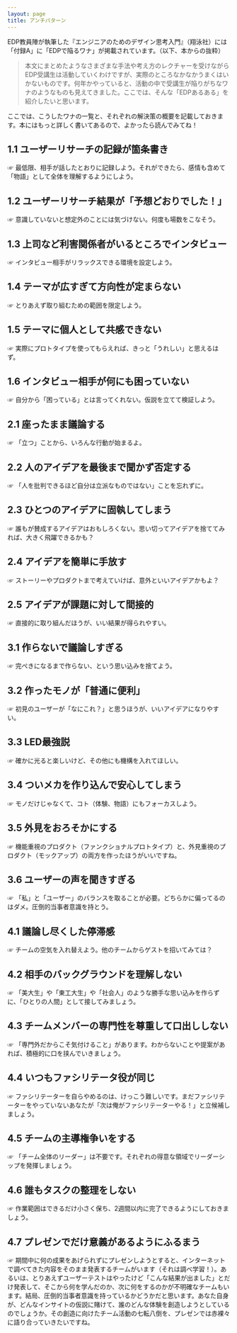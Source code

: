 ```yaml
---
layout: page
title: アンチパターン
---
```


EDP教員陣が執筆した『エンジニアのためのデザイン思考入門』（翔泳社）には「付録A」に「EDPで陥るワナ」が掲載されています。（以下、本からの抜粋）

> 本文にまとめたようなさまざまな手法や考え方のレクチャーを受けながらEDP受講生は活動していくわけですが、実際のところなかなかうまくはいかないものです。何年かやっていると、活動の中で受講生が陥りがちなワナのようなものも見えてきました。ここでは、そんな「EDPあるある」を紹介したいと思います。

ここでは、こうしたワナの一覧と、それぞれの解決策の概要を記載しておきます。本にはもっと詳しく書いてあるので、よかったら読んでみてね！

## 1.1 ユーザーリサーチの記録が箇条書き

☞ 最低限、相手が話したとおりに記録しよう。それができたら、感情も含めて「物語」として全体を理解するようにしよう。

## 1.2 ユーザーリサーチ結果が「予想どおりでした！」

☞ 意識していないと想定外のことには気づけない。何度も場数をこなそう。

## 1.3 上司など利害関係者がいるところでインタビュー

☞ インタビュー相手がリラックスできる環境を設定しよう。

## 1.4 テーマが広すぎて方向性が定まらない

☞ とりあえず取り組むための範囲を限定しよう。

## 1.5 テーマに個人として共感できない

☞ 実際にプロトタイプを使ってもらえれば、きっと「うれしい」と思えるはず。

## 1.6 インタビュー相手が何にも困っていない

☞ 自分から「困っている」とは言ってくれない。仮説を立てて検証しよう。

## 2.1 座ったまま議論する

☞ 「立つ」ことから、いろんな行動が始まるよ。

## 2.2 人のアイデアを最後まで聞かず否定する

☞ 「人を批判できるほど自分は立派なものではない」ことを忘れずに。

## 2.3 ひとつのアイデアに固執してしまう

☞ 誰もが賛成するアイデアはおもしろくない。思い切ってアイデアを捨ててみれば、大きく飛躍できるかも？

## 2.4 アイデアを簡単に手放す

☞ ストーリーやプロダクトまで考えていけば、意外といいアイデアかもよ？

## 2.5 アイデアが課題に対して間接的

☞ 直接的に取り組んだほうが、いい結果が得られやすい。

## 3.1 作らないで議論しすぎる

☞ 完ぺきになるまで作らない、という思い込みを捨てよう。

## 3.2 作ったモノが「普通に便利」

☞ 初見のユーザーが「なにこれ？」と思うほうが、いいアイデアになりやすい。

## 3.3 LED最強説

☞ 確かに光ると楽しいけど、その他にも機構を入れてほしい。

## 3.4 ついメカを作り込んで安心してしまう

☞ モノだけじゃなくて、コト（体験、物語）にもフォーカスしよう。

## 3.5 外見をおろそかにする

☞ 機能重視のプロダクト（ファンクショナルプロトタイプ）と、外見重視のプロダクト（モックアップ）の両方を作ったほうがいいですね。

## 3.6 ユーザーの声を聞きすぎる

☞ 「私」と「ユーザー」のバランスを取ることが必要。どちらかに偏ってるのはダメ。圧倒的当事者意識を持とう。

## 4.1 議論し尽くした停滞感

☞ チームの空気を入れ替えよう。他のチームからゲストを招いてみては？

## 4.2 相手のバックグラウンドを理解しない

☞ 「美大生」や「東工大生」や「社会人」のような勝手な思い込みを作らずに、「ひとりの人間」として接してみましょう。

## 4.3 チームメンバーの専門性を尊重して口出ししない

☞ 「専門外だからこそ気付けること」があります。わからないことや提案があれば、積極的に口を挟んでいきましょう。

## 4.4 いつもファシリテータ役が同じ

☞ ファシリテーターを自らやめるのは、けっこう難しいです。まだファシリテーターをやっていないあなたが「次は俺がファシリテーターやる！」と立候補しましょう。

## 4.5 チームの主導権争いをする

☞ 「チーム全体のリーダー」は不要です。それぞれの得意な領域でリーダーシップを発揮しましょう。

## 4.6 誰もタスクの整理をしない

☞ 作業範囲はできるだけ小さく保ち、2週間以内に完了できるようにしておきましょう。

## 4.7 プレゼンでだけ意義があるようにふるまう

☞ 期間中に何の成果をあげられずにプレゼンしようとすると、インターネットで調べてきた内容をそのまま発表するチームがいます（それは調べ学習！）。あるいは、とりあえずユーザーテストはやったけど「こんな結果が出ました」とだけ発表して、そこから何を学んだのか、次に何をするのかが不明確なチームもいます。結局、圧倒的当事者意識を持っているかどうかだと思います。あなた自身が、どんなインサイトの仮説に賭けて、誰のどんな体験を創造しようとしているのでしょうか。その創造に向けたチーム活動の七転八倒を、プレゼンでは赤裸々に語り合っていきたいですね。


